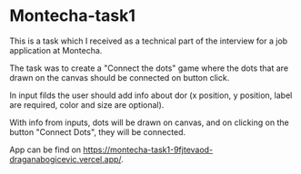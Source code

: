# Montecha-task1

This is a task which I received as a technical part of the interview for a job application at Montecha.

The task was to create a "Connect the dots" game where the dots that are drawn on the canvas should be connected on button click.

In input filds the user should add info about dor (x position, y position, label are required, color and size are optional).

With info from inputs, dots will be drawn on canvas, and on clicking on the button "Connect Dots", they will be connected.

App can be find on https://montecha-task1-9fjtevaod-draganabogicevic.vercel.app/.

